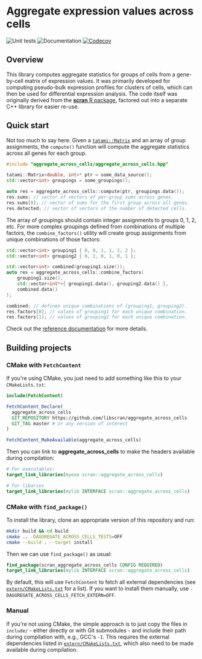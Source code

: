 # Aggregate expression values across cells

![Unit tests](https://github.com/libscran/aggregate_across_cells/actions/workflows/run-tests.yaml/badge.svg)
![Documentation](https://github.com/libscran/aggregate_across_cells/actions/workflows/doxygenate.yaml/badge.svg)
[![Codecov](https://codecov.io/gh/libscran/aggregate_across_cells/graph/badge.svg?token=JWV0I4WJX2)](https://codecov.io/gh/libscran/aggregate_across_cells)

## Overview

This library computes aggregate statistics for groups of cells from a gene-by-cell matrix of expression values.
It was primarily developed for computing pseudo-bulk expression profiles for clusters of cells,
which can then be used for differential expression analysis.
The code itself was originally derived from the [**scran** R package](https://bioconductor.org/packages/scran),
factored out into a separate C++ library for easier re-use.

## Quick start

Not too much to say here.
Given a [`tatami::Matrix`](https://github.com/tatami-inc/tatami) and an array of group assignments,
the `compute()` function will compute the aggregate statistics across all genes for each group.

```cpp
#include "aggregate_across_cells/aggregate_across_cells.hpp"

tatami::Matrix<double, int>* ptr = some_data_source();
std::vector<int> groupings = some_groupings();

auto res = aggregate_across_cells::compute(ptr, groupings.data());
res.sums; // vector of vectors of per-group sums across genes.
res.sums[0]; // vector of sums for the first group across all genes.
res.detected; // vector of vectors of the number of detected cells. 
```

The array of groupings should contain integer assignments to groups 0, 1, 2, etc.
For more complex groupings defined from combinations of multiple factors, 
the `combine_factors()` utility will create group assignments from unique combinations of those factors:

```cpp
std::vector<int> grouping1 { 0, 0, 1, 1, 2, 2 };
std::vector<int> grouping2 { 0, 1, 0, 1, 0, 1 };

std::vector<int> combined(grouping1.size()); 
auto res = aggregate_across_cells::combine_factors(
    grouping1.size(), 
    std::vector<int*>{ grouping1.data(), grouping2.data() },
    combined.data()
);

combined; // defines unique combinations of (grouping1, grouping2).
res.factors[0]; // values of grouping1 for each unique combination.
res.factors[1]; // values of grouping2 for each unique combination.
```

Check out the [reference documentation](https://libscran.github.io/aggregate_across_cells) for more details.

## Building projects

### CMake with `FetchContent`

If you're using CMake, you just need to add something like this to your `CMakeLists.txt`:

```cmake
include(FetchContent)

FetchContent_Declare(
  aggregate_across_cells 
  GIT_REPOSITORY https://github.com/libscran/aggregate_across_cells
  GIT_TAG master # or any version of interest
)

FetchContent_MakeAvailable(aggregate_across_cells)
```

Then you can link to **aggregate_across_cells** to make the headers available during compilation:

```cmake
# For executables:
target_link_libraries(myexe scran::aggregate_across_cells)

# For libaries
target_link_libraries(mylib INTERFACE scran::aggregate_across_cells)
```

### CMake with `find_package()`

To install the library, clone an appropriate version of this repository and run:

```sh
mkdir build && cd build
cmake .. -DAGGREGATE_ACROSS_CELLS_TESTS=OFF
cmake --build . --target install
```

Then we can use `find_package()` as usual:

```cmake
find_package(scran_aggregate_across_cells CONFIG REQUIRED)
target_link_libraries(mylib INTERFACE scran::aggregate_across_cells)
```

By default, this will use `FetchContent` to fetch all external dependencies (see [`extern/CMakeLists.txt`](extern/CMakeLists.txt) for a list).
If you want to install them manually, use `-DAGGREGATE_ACROSS_CELLS_FETCH_EXTERN=OFF`.

### Manual

If you're not using CMake, the simple approach is to just copy the files in `include/` - either directly or with Git submodules - and include their path during compilation with, e.g., GCC's `-I`.
This requires the external dependencies listed in [`extern/CMakeLists.txt`](extern/CMakeLists.txt), which also need to be made available during compilation.
